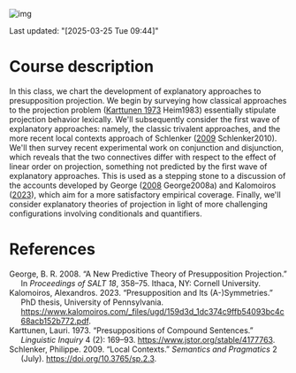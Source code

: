 ![img](./stadtgarten.jpg "Bochum, Stadtgarten (Wilhelm Walther)")

Last updated: "<span class="timestamp-wrapper"><span class="timestamp">[2025-03-25 Tue 09:44]</span></span>" 


# Course description

In this class, we chart the development of explanatory approaches to
presupposition projection. We begin by surveying how classical
approaches to the projection problem (<a href="#citeproc_bib_item_3">Karttunen 1973</a> Heim1983)
essentially stipulate projection behavior lexically. We'll
subsequently consider the first wave of explanatory approaches:
namely, the classic trivalent approaches, and the more recent local
contexts approach of Schlenker (<a href="#citeproc_bib_item_4">2009</a> Schlenker2010).
We'll then survey recent experimental work on conjunction and
disjunction, which reveals that the two connectives differ with
respect to the effect of linear order on projection, something not
predicted by the first wave of explanatory approaches. This is used as
a stepping stone to a discussion of the accounts developed by 
George (<a href="#citeproc_bib_item_1">2008</a> George2008a) and Kalomoiros (<a href="#citeproc_bib_item_2">2023</a>),
which aim for a more satisfactory empirical coverage. Finally, we'll
consider explanatory theories of projection in light of more
challenging configurations involving conditionals and quantifiers.


# References

<style>.csl-entry{text-indent: -1.5em; margin-left: 1.5em;}</style><div class="csl-bib-body">
  <div class="csl-entry"><a id="citeproc_bib_item_1"></a>George, B. R. 2008. “A New Predictive Theory of Presupposition Projection.” In <i>Proceedings of SALT 18</i>, 358–75. Ithaca, NY: Cornell University.</div>
  <div class="csl-entry"><a id="citeproc_bib_item_2"></a>Kalomoiros, Alexandros. 2023. “Presupposition and Its (A-)Symmetries.” PhD thesis, University of Pennsylvania. <a href="https://www.kalomoiros.com/_files/ugd/159d3d_1dc374c9ffb54093bc4c68acb152b772.pdf">https://www.kalomoiros.com/_files/ugd/159d3d_1dc374c9ffb54093bc4c68acb152b772.pdf</a>.</div>
  <div class="csl-entry"><a id="citeproc_bib_item_3"></a>Karttunen, Lauri. 1973. “Presuppositions of Compound Sentences.” <i>Linguistic Inquiry</i> 4 (2): 169–93. <a href="https://www.jstor.org/stable/4177763">https://www.jstor.org/stable/4177763</a>.</div>
  <div class="csl-entry"><a id="citeproc_bib_item_4"></a>Schlenker, Philippe. 2009. “Local Contexts.” <i>Semantics and Pragmatics</i> 2 (July). <a href="https://doi.org/10.3765/sp.2.3">https://doi.org/10.3765/sp.2.3</a>.</div>
</div>

